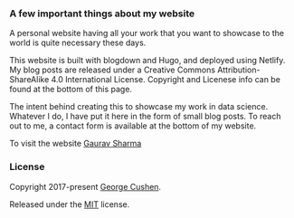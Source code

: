 ### A few important things about my website

A personal website having all your work that you want to showcase to the world is quite necessary these days. 

This website is built with blogdown and Hugo, and deployed using Netlify. My blog posts are released under a Creative Commons Attribution-ShareAlike 4.0 International License.
Copyright and Licenese info can be found at the bottom of this page.

The intent behind creating this to showcase my work in data science. Whatever I do, I have put it here in the form of small blog posts. To reach out to me, a contact form is available at the bottom of my website. 

To visit the website [Gaurav Sharma](https://gauravsharma.netlify.app/)


### License
Copyright 2017-present [George Cushen](https://georgecushen.com).

Released under the [MIT](https://github.com/sourcethemes/academic-kickstart/blob/master/LICENSE.md) license.

